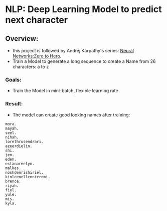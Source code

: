 # NLP: Deep Learning Model to predict next character

## Overview: 
- this project is followed by Andrej Karpathy's series: [Neural Networks:Zero to Hero](https://www.youtube.com/watch?v=VMj-3S1tku0&list=PLAqhIrjkxbuWI23v9cThsA9GvCAUhRvKZ&index=2&ab_channel=AndrejKarpathy).
- Train a Model to generate a long sequence to create a Name from 26 characters: a to z

### Goals:
-  Train the Model in mini-batch, flexible learning rate

### Result:
- The model can create good looking names after training:
```
mora.
mayah.
seel.
nihah.
lorethrusendrari.
azeerdielin.
shi.
jen.
eden.
estanareelyn.
malkes.
noshdenrishiriel.
kinleenellennteromi.
brence.
riyah.
fiel.
yule.
mis.
kyla.
```


